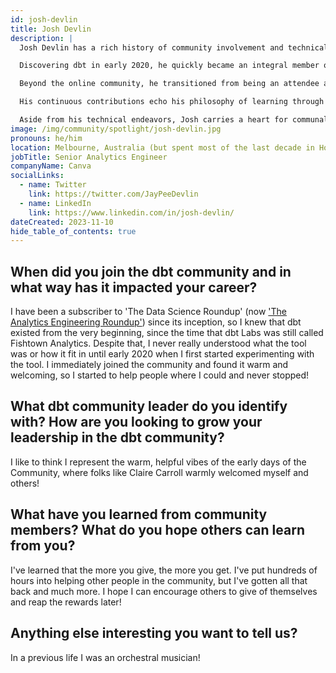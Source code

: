```yaml
---
id: josh-devlin
title: Josh Devlin
description: |
  Josh Devlin has a rich history of community involvement and technical expertise in both the dbt and wider analytics communities.

  Discovering dbt in early 2020, he quickly became an integral member of its <a href="https://www.getdbt.com/community/join-the-community" rel="noopener noreferrer" target="_blank">community</a>, leveraging the platform as a learning tool and aiding others along their dbt journey. Josh has helped thousands of dbt users with his advice and near-encyclopaedic knowledge of dbt.

  Beyond the online community, he transitioned from being an attendee at the first virtual Coalesce conference in December 2020 to a <a href="https://coalesce.getdbt.com/blog/babies-and-bathwater-is-kimball-still-relevant" title="at the first in-person Coalesce" rel="noopener noreferrer" target="_blank">presenter at the first in-person Coalesce event</a> in New Orleans in 2022.  He has also contributed to the dbt-core and dbt-snowflake codebases, helping improve the product in the most direct way.

  His continuous contributions echo his philosophy of learning through teaching, a principle that has not only enriched the dbt community but also significantly bolstered his proficiency with the tool, making him a valuable community member.

  Aside from his technical endeavors, Josh carries a heart for communal growth and an individual's ability to contribute to a larger whole, a trait mirrored in his earlier pursuits as an orchestral musician. His story is a blend of technical acumen, communal involvement, and a nuanced appreciation for the symbiotic relationship between teaching and learning, making him a notable figure in the analytics engineering space.
image: /img/community/spotlight/josh-devlin.jpg
pronouns: he/him
location: Melbourne, Australia (but spent most of the last decade in Houston, USA)
jobTitle: Senior Analytics Engineer
companyName: Canva
socialLinks:
  - name: Twitter
    link: https://twitter.com/JayPeeDevlin
  - name: LinkedIn
    link: https://www.linkedin.com/in/josh-devlin/
dateCreated: 2023-11-10
hide_table_of_contents: true
---
```


## When did you join the dbt community and in what way has it impacted your career?

I have been a subscriber to 'The Data Science Roundup' (now ['The Analytics Engineering Roundup'](https://roundup.getdbt.com/)) since its inception, so I knew that dbt existed from the very beginning, since the time that dbt Labs was still called Fishtown Analytics.  Despite that, I never really understood what the tool was or how it fit in until early 2020 when I first started experimenting with the tool.  I immediately joined the community and found it warm and welcoming, so I started to help people where I could and never stopped!

## What dbt community leader do you identify with? How are you looking to grow your leadership in the dbt community?

I like to think I represent the warm, helpful vibes of the early days of the Community, where folks like Claire Carroll warmly welcomed myself and others!

## What have you learned from community members? What do you hope others can learn from you?

I've learned that the more you give, the more you get. I've put hundreds of hours into helping other people in the community, but I've gotten all that back and much more. I hope I can encourage others to give of themselves and reap the rewards later!

## Anything else interesting you want to tell us?

In a previous life I was an orchestral musician!
